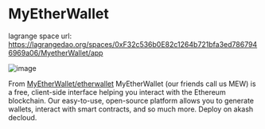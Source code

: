 # MyEtherWallet

lagrange space url: https://lagrangedao.org/spaces/0xF32c536b0E82c1264b721bfa3ed7867946969a06/MyetherWallet/app

![image](https://github.com/johnchenyan/awesome-swanchain/assets/31872903/c74d36fc-8367-4861-8719-aa0032690898)


From [MyEtherWallet/etherwallet](https://github.com/MyEtherWallet/etherwallet)
MyEtherWallet (our friends call us MEW) is a free, client-side interface helping you interact with the Ethereum blockchain. Our easy-to-use, open-source platform allows you to generate wallets, interact with smart contracts, and so much more.
Deploy on akash decloud.
